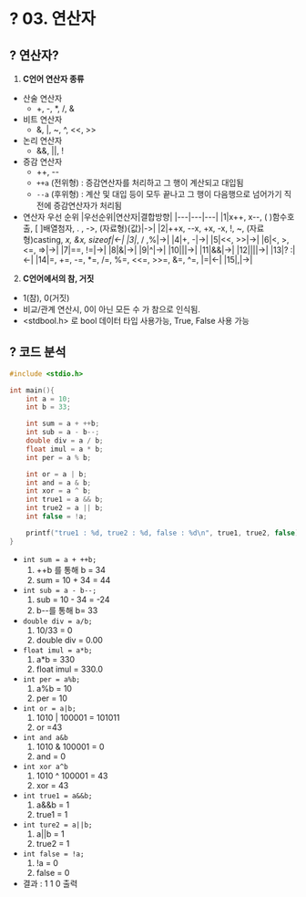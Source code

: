 # ? 03. 연산자
## ? 연산자?
1. **C언어 연산자 종류**
- 산술 연산자
    - +, -, *, /, &
- 비트 연산자
    - &, \|, ~, ^, <<, >>
- 논리 연산자
    - &&, \|\|, !
- 증감 연산자
    - ++, --
    - `++a` (전위형) : 증감연산자를 처리하고 그 행이 계산되고 대입됨
    - `--a` (후위형) :
    계산 및 대입 등이 모두 끝나고 그 행이 다음행으로 넘어가기 직전에 증감연산자가 처리됨
- 연산자 우선 순위
    |우선순위|연산자|결합방향|
    |---|---|---|
    |1|x++, x--, ( )함수호출, [ ]배열첨자, . , ->, (자료형){값}|->|
    |2|++x, --x, +x, -x, !, ~, (자료형)casting, *x, &x, sizeof|<-|
    |3|*, / ,%|->|
    |4|+, -|->|
    |5|<<, >>|->|
    |6|<, >, <=, =>|->|
    |7|==, !=|->|
    |8|&|->|
    |9|^|->|
    |10|\||->|
    |11|&&|->|
    |12|\|\||->|
    |13|? :|<-|
    |14|=, +=, -=, *=, /=, %=, <<=, >>=, &=, ^=, \|=|<-|
    |15|,|->|
2. **C언어에서의 참, 거짓**
- 1(참), 0(거짓)
- 비교/관계 연산시, 0이 아닌 모든 수 가 참으로 인식됨.
- <stdbool.h> 로 bool 데이터 타입 사용가능, True, False 사용 가능

## ? 코드 분석
```c
#include <stdio.h>

int main(){
	int a = 10;
	int b = 33;

	int sum = a + ++b;
	int sub = a - b--;
	double div = a / b;
	float imul = a * b;
	int per = a % b;

	int or = a | b;
	int and = a & b;
	int xor = a ^ b;
	int true1 = a && b;
	int true2 = a || b;
	int false = !a;

	printf("true1 : %d, true2 : %d, false : %d\n", true1, true2, false);
}
```
- `int sum = a + ++b;`
    1. ++b 를 통해 b = 34
    2. sum = 10 + 34 = 44
- `int sub = a - b--;`
    1. sub = 10 - 34 = -24
    2. b--를 통해 b= 33
- `double div = a/b;`
    1. 10/33 = 0
    2. double div = 0.00
- `float imul = a*b;`
    1. a*b = 330
    2. float imul = 330.0
- `int per = a%b;`
    1. a%b = 10
    2. per = 10
- `int or = a|b;`
    1. 1010 | 100001 = 101011
    2. or =43
- `int and a&b`
    1. 1010 & 100001 = 0
    2. and = 0
- `int xor a^b`
    1. 1010 ^ 100001 = 43
    2. xor = 43
- `int true1 = a&&b;`
    1. a&&b = 1
    2. true1 = 1
- `int ture2 = a||b;`
    1. a||b = 1
    2. true2 = 1
- `int false = !a;`
    1. !a = 0
    2. false = 0
- 결과 : 1 1 0 출력